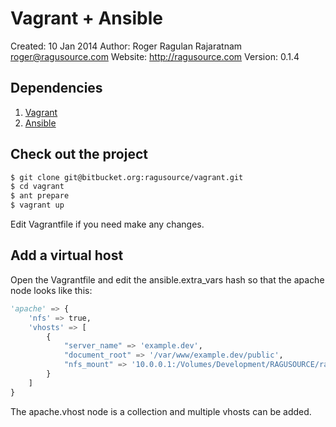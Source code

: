 # Vagrant + Ansible
Created: 10 Jan 2014
Author:  Roger Ragulan Rajaratnam <roger@ragusource.com>
Website: http://ragusource.com
Version: 0.1.4

## Dependencies

1. [Vagrant](http://vagrantup.com/)
2. [Ansible](http://ansible.com/)

## Check out the project

```bash
$ git clone git@bitbucket.org:ragusource/vagrant.git
$ cd vagrant
$ ant prepare
$ vagrant up
```

Edit Vagrantfile if you need make any changes.

## Add a virtual host

Open the Vagrantfile and edit the ansible.extra_vars hash so that the apache node looks like this:

```python
'apache' => {
    'nfs' => true,
    'vhosts' => [
        {
            "server_name" => 'example.dev',
            "document_root" => '/var/www/example.dev/public',
            "nfs_mount" => '10.0.0.1:/Volumes/Development/RAGUSOURCE/ragusource-web'
        }
    ]
}
```

The apache.vhost node is a collection and multiple vhosts can be added.
